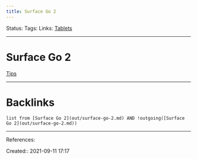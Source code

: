 ```yaml
---
title: Surface Go 2
---
```

Status: 
Tags: 
Links: [Tablets](None)
___
# Surface Go 2
[Tips](https://www.reddit.com/r/Surface/comments/lh8mi0/microsoft_surface_go_2_student_question/)
___
# Backlinks
```dataview
list from [Surface Go 2](out/surface-go-2.md) AND !outgoing([Surface Go 2](out/surface-go-2.md))
```
___
References:

Created:: 2021-09-11 17:17
